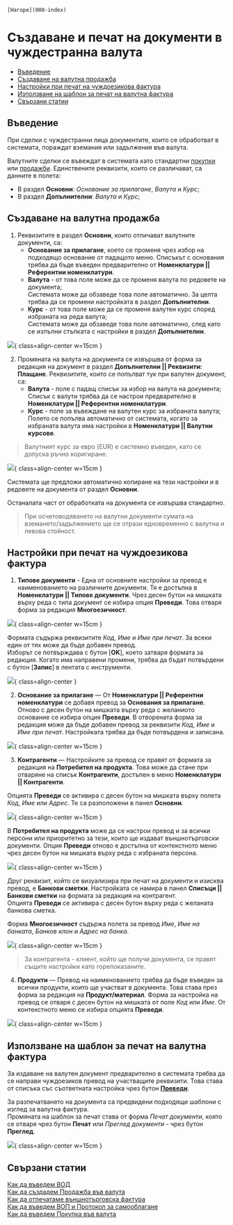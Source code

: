 ```{only} html
[Нагоре](000-index)
```

# **Създаване и печат на документи в чуждестранна валута**

- [Въведение](#въведение)  
- [Създаване на валутна продажба](#създаване-на-валутна-продажба)  
- [Настройки при печат на чуждоезикова фактура](#настройки-при-печат-на-чуждоезикова-фактура)  
- [Използване на шаблон за печат на валутна фактура](#използване-на-шаблон-за-печат-на-валутна-фактура)
- [Свързани статии](#свързани-статии)  

## **Въведение**

При сделки с чуждестранни лица документите, които се обработват в системата, пораждат вземания или задължения във валута.

Валутните сделки се въвеждат в системата като стандартни [покупки](https://docs.unicontsoft.com/guide/erp/002-docs/002-trade-system/001-orders-sales-purchase-documents/002-create-purchase-documents.html) или [продажби](https://docs.unicontsoft.com/guide/erp/002-docs/002-trade-system/001-orders-sales-purchase-documents/003-create-sales-document.html). Единствените реквизити, които се различават, са данните в полета:  

- В раздел **Основни**: *Основание за прилагане*, *Валута* и *Курс*;  
- В раздел **Допълнителни**: *Валута* и *Курс*;  

## **Създаване на валутна продажба**  

1) Реквизитите в раздел **Основни**, които отличават валутните документи, са:  
    - **Основание за прилагане**, което се променя чрез избор на подходящо основание от падащото меню. Списъкът с основания трябва да бъде въведен предварително от **Номенклатури || Референтни номенклатури**.  
    - **Валута** - от това поле може да се променя валута по редовете на документа;  
Системата може да обзаведе това поле автоматично. За целта трябва да се промени настройката в раздел **Допълнителни**.  
    - **Курс** - от това поле може да се променя валутен курс според избраната на реда валута;  
Системата може да обзаведе това поле автоматично, след като се изпълни стъпката с настройки в раздел **Допълнителни**.  

![](904-currency-invoices1.png){ class=align-center w=15cm }

2) Промяната на валута на документа се извършва от форма за редакция на документ в раздел **Допълнителни || Реквизити: Плащане**. Реквизитите, които се попълват тук при валутен документ, са:   
    - **Валута** - поле с падащ списък за избор на валута на документа;  
Списък с валути трябва да се настрои предварително в **Номенклатури || Референтни номенклатури**.  
    - **Курс** - поле за въвеждане на валутен курс за избраната валута;  
Полето се попълва автоматично от системата, когато за избраната валута има настройки в **Номенклатури || Валутни курсове**.  

> Валутният курс за евро (EUR) е системно въведен, като се допуска ръчно коригиране.  

![](904-currency-invoices2.png){ class=align-center w=15cm }

Системата ще предложи автоматично копиране на тези настройки и в редовете на документа от раздел **Основни**.  

Останалата част от обработката на документа се извършва стандартно.  

> При осчетоводяването на валутни документи сумата на вземането/задължението ще се отрази едновременно с валутна и левова стойност.  

## **Настройки при печат на чуждоезикова фактура**

1) **Типове документи** - Една от основните настройки за превод е наименованието на различните документи. Тя е достъпна в **Номенклатури || Типове документи**. Чрез десен бутон на мишката върху реда с типа документ се избира опция **Преведи**. Това отваря форма за редакция **Многоезичност**.  

![](904-currency-invoices3.png){ class=align-center w=15cm }

Формата съдържа реквизитите *Код*, *Име* и *Име при печат*. За всеки един от тях може да бъде добавен превод.  
Изборът се потвърждава с бутон [**OK**], което затваря формата за редакция. Когато има направени промени, трябва да бъдат потвърдени с бутон [**Запис**] в лентата с инструменти.  

![](904-currency-invoices4.png){ class=align-center }

2) **Основание за прилагане** — От **Номенклатури || Референтни номенклатури** се добавя превод за **Основания за прилагане**. Отново с десен бутон на мишката върху реда с желаниото основание се избира опция **Преведи**. В отворената форма за редакция може да бъде добавен превод за реквизити *Код*, *Име* и *Име при печат*. Настройката трябва да бъде потвърдена и записана.  

![](904-currency-invoices5.png){ class=align-center w=15cm }

3) **Контрагенти** — Настройките за превод се правят от формата за редакция на **Потребител на продукта**. Това може да стане при отваряне на списък **Контрагенти**, достъпен в меню **Номенклатури || Контрагенти**.  

Опцията **Преведи** се активира с десен бутон на мишката върху полета *Код*, *Име* или *Адрес*. Те са разположени в панел **Основни**.  

![](904-currency-invoices6.png){ class=align-center w=15cm }

В **Потребител на продукта** може да се настрои превод и за всички персони или приоритетно за тези, които ще издават външнотърговски документи. Опция **Преведи** отново е достъпна от контекстното меню чрез десен бутон на мишката върху реда с избраната персона.  

![](904-currency-invoices7.png){ class=align-center w=15cm }

Друг реквизит, който се визуализира при печат на документи и изисква превод, е **Банкови сметки**. Настройката се намира в панел **Списъци || Банкови сметки** на формата за редакция на контрагент.  
Опцията **Преведи** се активира с десен бутон върху реда с желаната банкова сметка.  

Форма **Многоезичност** съдържа полета за превод *Име*, *Име на банката*, *Банков клон* и *Адрес на банка*.  

![](904-currency-invoices8.png){ class=align-center w=15cm }

> За контрагента - клиент, който ще получи документа, се правят същите настройки като горепоказаните.  

4) **Продукти** — Превод на наименованието трябва да бъде въведен за всички продукти, които ще участват в документа. Това става през форма за редакция на **Продукт/материал**. Форма за настройка на превод се отваря с десен бутон на мишката от поле *Код* или *Име*. От контекстното меню се избира опцията **Преведи**.  

![](904-currency-invoices9.png){ class=align-center w=15cm }

## **Използване на шаблон за печат на валутна фактура**  

За издаване на валутен документ предварително в системата трябва да се направи чуждоезиков превод на участващите реквизити. Това става от списъка със съответната настройка чрез бутон [**Преведи**](https://www.unicontsoft.com/cms/node/135). 

За разпечатването на документа са предвидени подходящи шаблони с изглед за валутна фактура.  
Промяната на шаблон за печат става от форма *Печат документи*, която се отваря чрез бутон **Печат** или *Преглед документи* - чрез бутон **Преглед**.  

![](904-currency-invoices10.png){ class=align-center w=15cm }

## **Свързани статии**

[Как да въведем ВОД](https://www.unicontsoft.com/cms/node/134)  
[Как да създадем Продажба във валута](https://www.unicontsoft.com/cms/node/185)  
[Как да отпечатаме външнотърговска фактура](https://www.unicontsoft.com/cms/node/135)  
[Как да въведем ВОП и Протокол за самооблагане](https://www.unicontsoft.com/cms/node/76)  
[Как да въведем Покупка във валута](https://www.unicontsoft.com/cms/node/77)  